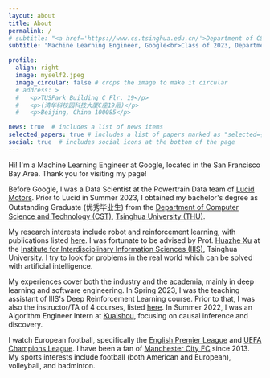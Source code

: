 ```yaml
---
layout: about
title: About
permalink: /
# subtitle: "<a href='https://www.cs.tsinghua.edu.cn/'>Department of CST</a>, <a href='https://www.tsinghua.edu.cn/'>Tsinghua University</a>. Institution email: zhengrc19 at mails.tsinghua.edu.cn"
subtitle: "Machine Learning Engineer, Google<br>Class of 2023, Department of CST, Tsinghua University"

profile:
  align: right
  image: myself2.jpeg
  image_circular: false # crops the image to make it circular
  # address: >
  #   <p>TUSPark Building C Flr. 19</p>
  #   <p>(清华科技园科技大厦C座19层)</p>
  #   <p>Beijing, China 100085</p>

news: true  # includes a list of news items
selected_papers: true # includes a list of papers marked as "selected={true}"
social: true  # includes social icons at the bottom of the page
---
```


<!-- Write your biography here. Tell the world about yourself. Link to your favorite [subreddit](http://reddit.com). You can put a picture in, too. The code is already in, just name your picture `prof_pic.jpg` and put it in the `img/` folder.

Put your address / P.O. box / other info right below your picture. You can also disable any these elements by editing `profile` property of the YAML header of your `_pages/about.md`. Edit `_bibliography/papers.bib` and Jekyll will render your [publications page](/al-folio/publications/) automatically.

Link to your social media connections, too. This theme is set up to use [Font Awesome icons](http://fortawesome.github.io/Font-Awesome/) and [Academicons](https://jpswalsh.github.io/academicons/), like the ones below. Add your Facebook, Twitter, LinkedIn, Google Scholar, or just disable all of them. -->

Hi! I'm a Machine Learning Engineer at Google, located in the San Francisco Bay Area. Thank you for visiting my page!

Before Google, I was a Data Scientist at the Powertrain Data team of <a href='https://lucidmotors.com/'>Lucid Motors</a>. Prior to Lucid in Summer 2023, I obtained my bachelor's degree as Outstanding Graduate (优秀毕业生) from the <a href='https://www.cs.tsinghua.edu.cn/'>Department of Computer Science and Technology (CST)</a>, <a href='https://www.tsinghua.edu.cn/'>Tsinghua University (THU)</a>. 

My research interests include robot and reinforcement learning, with publications listed <a href='publications'>here</a>. I was fortunate to be advised by Prof. <a href='http://hxu.rocks'>Huazhe Xu</a> at the <a href='https://iiis.tsinghua.edu.cn/en/'>Institute for Interdisciplinary Information Sciences (IIIS)</a>, Tsinghua University. I try to look for problems in the real world which can be solved with artificial intelligence.

My experiences cover both the industry and the academia, mainly in deep learning and software engineering. In Spring 2023, I was the teaching assistant of IIIS's Deep Reinforcement Learning course. Prior to that, I was also the instructor/TA of 4 courses, listed <a href='teaching'>here</a>. In Summer 2022, I was an Algorithm Engineer Intern at <a href='http://kuaishou.cn/'>Kuaishou</a>, focusing on causal inference and discovery.

I watch European football, specifically the <a href='https://www.premierleague.com/'>English Premier League</a> and <a href='https://www.uefa.com/uefachampionsleague/'>UEFA Champions League</a>. I have been a fan of <a href='https://www.mancity.com/'>Manchester City FC</a> since 2013. My sports interests include football (both American and European), volleyball, and badminton.
<!-- This website is still under construction, so you are welcome to check out my <a href='https://scholar.google.com/citations?user=gwUGHwsAAAAJ'>Google Scholar</a>, <a href='https://github.com/zhengrc19'>Github</a>, and <a href='https://www.linkedin.com/in/ray-zheng-366053132'>Linkedin</a> profiles to learn more about me :-) -->